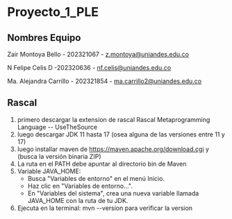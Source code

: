 # Proyecto_1_PLE
## Nombres Equipo
Zair Montoya Bello - 202321067 - z.montoya@uniandes.edu.co

N Felipe Celis D -202320636 - nf.celis@uniandes.edu.co

Ma. Alejandra Carrillo - 202321854 - ma.carrillo2@uniandes.edu.co

## Rascal

1. primero descargar la extension de rascal Rascal Metaprogramming Language -- UseTheSource
2. luego descargar JDK 11 hasta 17 (osea alguna de las versiones entre 11 y 17)
3. luego installar maven de https://maven.apache.org/download.cgi y (busca la versión binaria ZIP)
4. La ruta en el PATH debe apuntar al directorio bin de Maven
5. Variable JAVA_HOME:
    -  Busca "Variables de entorno" en el menú Inicio.
    -    Haz clic en "Variables de entorno...".
    -    En "Variables del sistema", crea una nueva variable llamada JAVA_HOME con la ruta de tu JDK.
6. Ejecuta en la terminal: mvn --version para verificar la version



